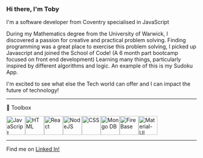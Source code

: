### Hi there, I'm Toby

I'm a software developer from Coventry specialised in JavaScript

During my Mathematics degree from the University of Warwick, I discovered a passion for creative and practical problem solving. Finding programming was a great place to exercise this problem solving, I picked up Javascript and joined the School of Code! (A 6 month part bootcamp focused on front end development)
Learning many things, particularly inspired by different algorithms and logic. An example of this is my Sudoku App.

I'm excited to see what else the Tech world can offer and I can impact the future of technology!

---

🧰 Toolbox

<img src = "https://cdn.worldvectorlogo.com/logos/logo-javascript.svg" alt = "JavaScript"  width="50" height="50"/><img src = "https://cdn.worldvectorlogo.com/logos/html-1.svg" alt = "HTML"  width="50" height="50"/><img src = "https://cdn.worldvectorlogo.com/logos/react-2.svg" alt = "React"  width="50" height="50"/><img src = "https://cdn.worldvectorlogo.com/logos/nodejs-2.svg" alt = "NodeJS"  width="50" height="50"/><img src = "https://cdn.worldvectorlogo.com/logos/css-3.svg" alt = "CSS"  width="50" height="50"/><img src = "https://cdn.worldvectorlogo.com/logos/mongodb-icon-1.svg" alt = "Mongo DB"  width="50" height="50"/><img src = "https://cdn.worldvectorlogo.com/logos/firebase-1.svg" alt = "FireBase"  width="50" height="50"/><img src = "https://cdn.worldvectorlogo.com/logos/material-ui-1.svg" alt = "Material-UI"  width="50" height="50"/>

---

Find me on <a href = "www.linkedin.com/in/tobysmith27"> Linked In! </a>
